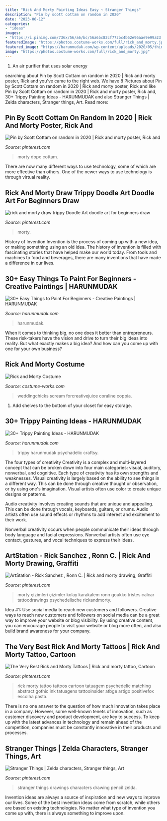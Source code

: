 ```yaml
---
title: "Rick And Morty Painting Ideas Easy ~ Stranger Things"
description: "Pin by scott cottam on random in 2020"
date: "2023-06-12"
categories:
- "ideas"
images:
- "https://i.pinimg.com/736x/56/a6/bc/56a6bc82cf772bc4b62e96aae9e99a23.jpg"
featuredImage: "https://photos.costume-works.com/full/rick_and_morty.jpg"
featured_image: "https://harunmudak.com/wp-content/uploads/2020/05/things-to-paint-easy-for-beginners-4.jpg"
image: "https://photos.costume-works.com/full/rick_and_morty.jpg"
---
```



1. An air purifier that uses solar energy 

	

		
searching about Pin by Scott Cottam on random in 2020 | Rick and morty poster, Rick and you've came to the right web. We have 8 Pictures about Pin by Scott Cottam on random in 2020 | Rick and morty poster, Rick and like Pin by Scott Cottam on random in 2020 | Rick and morty poster, Rick and, 30+ Trippy Painting Ideas - HARUNMUDAK and also Stranger Things | Zelda characters, Stranger things, Art. Read more:
		
    
## Pin By Scott Cottam On Random In 2020 | Rick And Morty Poster, Rick And

<img loading=lazy src="https://i.pinimg.com/736x/42/6b/ea/426beab3720bdcb3f083d047c8fc0220.jpg" onerror="this.onerror=null;this.src='https://tse1.mm.bing.net/th?id=OIP.sWOzVRA5zoGPYAoZett3oQHaJ_&amp;pid=15.1';" alt="Pin by Scott Cottam on random in 2020 | Rick and morty poster, Rick and">

_Source: pinterest.com_

>morty dope cottam. 

	

There are now many different ways to use technology, some of which are more effective than others. One of the newer ways to use technology is through virtual reality.

    
## Rick And Morty Draw Trippy Doodle Art Doodle Art For Beginners Draw

<img loading=lazy src="https://i.pinimg.com/736x/49/22/53/4922530d4de3866853caf17ead8989ce.jpg" onerror="this.onerror=null;this.src='https://tse3.mm.bing.net/th?id=OIP.xEQ-5MArqBv-kbn6c-Np2gHaKi&amp;pid=15.1';" alt="rick and morty draw trippy Doodle Art doodle art for beginners draw">

_Source: pinterest.com_

>morty. 

	

History of Invention
Invention is the process of coming up with a new idea, or making something using an old idea. The history of invention is filled with fascinating stories that have helped make our world today. From tools and machines to food and beverages, there are many inventions that have made a difference in our lives.

    
## 30+ Easy Things To Paint For Beginners - Creative Paintings | HARUNMUDAK

<img loading=lazy src="https://harunmudak.com/wp-content/uploads/2020/05/things-to-paint-easy-for-beginners-4.jpg" onerror="this.onerror=null;this.src='https://tse1.mm.bing.net/th?id=OIP.-Q-tEFJkhBqjY9sxKgoscgHaLK&amp;pid=15.1';" alt="30+ Easy Things to Paint For Beginners - Creative Paintings | HARUNMUDAK">

_Source: harunmudak.com_

>harunmudak. 

	

When it comes to thinking big, no one does it better than entrepreneurs. These risk-takers have the vision and drive to turn their big ideas into reality. But what exactly makes a big idea? And how can you come up with one for your own business?

    
## Rick And Morty Costume

<img loading=lazy src="https://photos.costume-works.com/full/rick_and_morty.jpg" onerror="this.onerror=null;this.src='https://tse3.mm.bing.net/th?id=OIP.N2nDHHml1Rz-Ow6om1M8_QHaKW&amp;pid=15.1';" alt="Rick and Morty Costume">

_Source: costume-works.com_

>weddingchicks scream forcreativejuice coraline coppia. 

	

1. Add shelves to the bottom of your closet for easy storage.

    
## 30+ Trippy Painting Ideas - HARUNMUDAK

<img loading=lazy src="https://www.harunmudak.com/wp-content/uploads/2020/07/trippy-painting-13-688x1024.jpg" onerror="this.onerror=null;this.src='https://tse4.mm.bing.net/th?id=OIP.Vovvos1xBeBXcp2VbCNs-wHaLB&amp;pid=15.1';" alt="30+ Trippy Painting Ideas - HARUNMUDAK">

_Source: harunmudak.com_

>trippy harunmudak psychadelic craftsy. 

	

The four types of creativity
Creativity is a complex and multi-layered concept that can be broken down into four main categories: visual, auditory, nonverbal, and cognitive. Each type of creativity has its own strengths and weaknesses.
Visual creativity is largely based on the ability to see things in a different way. This can be done through creative thought or observation, or by using one's imagination. Visual artists often use color to create unique designs or patterns.

Audio creativity involves creating sounds that are unique and appealing. This can be done through vocals, keyboards, guitars, or drums. Audio artists often use sound effects or rhythms to add interest and excitement to their work.

Nonverbal creativity occurs when people communicate their ideas through body language and facial expressions. Nonverbal artists often use eye contact, gestures, and vocal techniques to express their ideas.

    
## ArtStation - Rick Sanchez , Ronn C. | Rick And Morty Drawing, Graffiti

<img loading=lazy src="https://i.pinimg.com/736x/56/a6/bc/56a6bc82cf772bc4b62e96aae9e99a23.jpg" onerror="this.onerror=null;this.src='https://tse1.mm.bing.net/th?id=OIP.ZqKNbVFcZ7fV4CSIgcNSAwHaJR&amp;pid=15.1';" alt="ArtStation - Rick Sanchez , Ronn C. | Rick and morty drawing, Graffiti">

_Source: pinterest.com_

>morty çizimleri çizimler kolay karakalem ronn goukko tristes calcar tattoodrawings psychedelische rickandmorty. 

	

Idea #1: Use social media to reach new customers and followers.
Creative ways to reach new customers and followers on social media can be a great way to improve your website or blog visibility. By using creative content, you can encourage people to visit your website or blog more often, and also build brand awareness for your company.

    
## The Very Best Rick And Morty Tattoos | Rick And Morty Tattoo, Cartoon

<img loading=lazy src="https://i.pinimg.com/originals/36/35/00/363500255a66e1dbc9ac4f03e0c92676.jpg" onerror="this.onerror=null;this.src='https://tse3.mm.bing.net/th?id=OIP.9xc73RB_rK7KzsN5KPMO4AHaIq&amp;pid=15.1';" alt="The Very Best Rick and Morty Tattoos | Rick and morty tattoo, Cartoon">

_Source: pinterest.com_

>rick morty tattoo tattoos cartoon tatuagem psychedelic matching abstract gothic ink tatuagens tattooinsider atbge artigo positivefox escolha pasta. 

	

There is no one answer to the question of how much innovation takes place in a company. However, some well-known tenets of innovation, such as customer discovery and product development, are key to success. To keep up with the latest advances in technology and remain ahead of the competition, companies must be constantly innovative in their products and processes.

    
## Stranger Things | Zelda Characters, Stranger Things, Art

<img loading=lazy src="https://i.pinimg.com/736x/1b/07/eb/1b07eb5b11acf80f5bdce237cada8b2a.jpg" onerror="this.onerror=null;this.src='https://tse1.mm.bing.net/th?id=OIP._ktuL1iAp_8XUWC4sR9b5gHaJQ&amp;pid=15.1';" alt="Stranger Things | Zelda characters, Stranger things, Art">

_Source: pinterest.com_

>stranger things drawings characters drawing pencil zelda. 

	

Invention ideas are always a source of inspiration and new ways to improve our lives. Some of the best invention ideas come from scratch, while others are based on existing technologies. No matter what type of invention you come up with, there is always something to improve upon.

